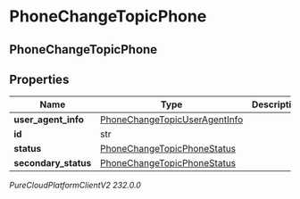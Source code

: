 # PhoneChangeTopicPhone

## PhoneChangeTopicPhone

## Properties

|Name | Type | Description | Notes|
|------------ | ------------- | ------------- | -------------|
| **user_agent_info** | [PhoneChangeTopicUserAgentInfo](PhoneChangeTopicUserAgentInfo) |  | [optional] |
| **id** | str |  | [optional] |
| **status** | [PhoneChangeTopicPhoneStatus](PhoneChangeTopicPhoneStatus) |  | [optional] |
| **secondary_status** | [PhoneChangeTopicPhoneStatus](PhoneChangeTopicPhoneStatus) |  | [optional] |



_PureCloudPlatformClientV2 232.0.0_
